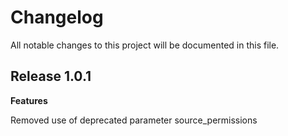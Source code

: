 # Changelog

All notable changes to this project will be documented in this file.

## Release 1.0.1

**Features**

Removed use of deprecated parameter source_permissions
